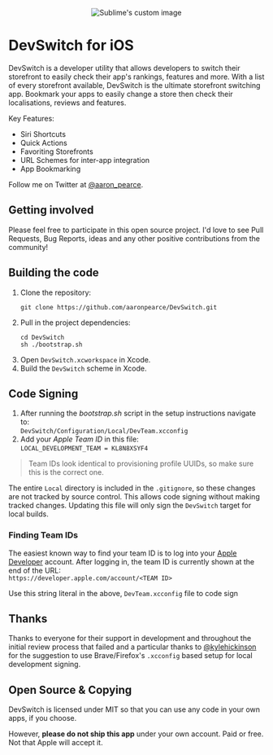 <p align="center">
    <img src="https://github.com/aaronpearce/DevSwitch-Private/blob/master/app-icon.png?raw=true" alt="Sublime's custom image"/>
</p>


DevSwitch for iOS
===============

DevSwitch is a developer utility that allows developers to switch their storefront to easily check their app's rankings, features and more. With a list of every storefront available, DevSwitch is the ultimate storefront switching app. Bookmark your apps to easily change a store then check their localisations, reviews and features.

Key Features:
- Siri Shortcuts
- Quick Actions
- Favoriting Storefronts
- URL Schemes for inter-app integration
- App Bookmarking

Follow me on Twitter at [@aaron_pearce](https://twitter.com/aaron_pearce).

Getting involved
----------------

Please feel free to participate in this open source project. I'd love to see Pull Requests, Bug Reports, ideas and any other positive contributions from the community!

Building the code
-----------------

1. Clone the repository:
    ```shell
    git clone https://github.com/aaronpearce/DevSwitch.git
    ```
2. Pull in the project dependencies:
    ```shell
    cd DevSwitch
    sh ./bootstrap.sh
    ```
3. Open `DevSwitch.xcworkspace` in Xcode.
4. Build the `DevSwitch` scheme in Xcode.

## Code Signing

1. After running the *bootstrap.sh* script in the setup instructions navigate to:
<br>`DevSwitch/Configuration/Local/DevTeam.xcconfig`
1. Add your *Apple Team ID* in this file:
<br>`LOCAL_DEVELOPMENT_TEAM = KL8N8XSYF4`

>Team IDs look identical to provisioning profile UUIDs, so make sure this is the correct one.

The entire `Local` directory is included in the `.gitignore`, so these changes are not tracked by source control. This allows code signing without making tracked changes. Updating this file will only sign the `DevSwitch` target for local builds.

### Finding Team IDs

The easiest known way to find your team ID is to log into your [Apple Developer](https://developer.apple.com) account. After logging in, the team ID is currently shown at the end of the URL:
<br>`https://developer.apple.com/account/<TEAM ID>`

Use this string literal in the above, `DevTeam.xcconfig` file to code sign

## Thanks

Thanks to everyone for their support in development and throughout the initial review process that failed and a particular thanks to [@kylehickinson](https://github.com/kylehickinson) for the suggestion to use Brave/Firefox's `.xcconfig` based setup for local development signing.

## Open Source & Copying

DevSwitch is licensed under MIT so that you can use any code in your own apps, if you choose.

However, **please do not ship this app** under your own account. Paid or free. Not that Apple will accept it.
